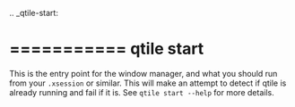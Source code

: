 .. _qtile-start:

===========
qtile start
===========

This is the entry point for the window manager, and what you should run from
your `.xsession` or similar. This will make an attempt to detect if qtile is
already running and fail if it is. See `qtile start --help` for more details.

